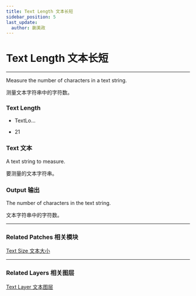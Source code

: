 ```yaml
---
title: Text Length 文本长短
sidebar_position: 5
last_update:
  author: 蒯美政
---
```


# Text Length 文本长短

---

Measure the number of characters in a text string.

测量文本字符串中的字符数。

<div className="patch-container">
    <div className="patch processor">
        <h3>Text Length</h3>
        <ul className="inputs">
            <li>Text<span>Lo...</span></li>
        </ul>
        <ul className="outputs">
            <li><span>21</span></li>
        </ul>
    </div>
</div>

### Text 文本

A text string to measure.

要测量的文本字符串。

### Output 输出

The number of characters in the text string.

文本字符串中的字符数。

---

### Related Patches 相关模块

[Text Size 文本大小](./Text%20Size.md)

---

### Related Layers 相关图层

[Text Layer 文本图层](./../Layer/Text%20Layer.md)
